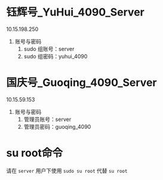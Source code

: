 # 钰辉号_YuHui_4090_Server

10.15.198.250

1. 账号与密码
	1. sudo 组账号：server
	2. sudo 组密码：yuhui_4090

# 国庆号_Guoqing_4090_Server

10.15.59.153

1. 账号与密码
	1. 管理员账号：server
	4. 管理员密码：guoqing_4090

# su root命令

请在 `server` 用户下使用 `sudo su root` 代替 `su root`